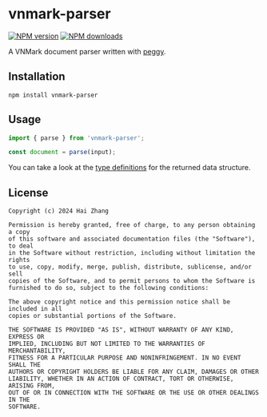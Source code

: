 # vnmark-parser

[![NPM version](https://img.shields.io/npm/v/vnmark-parser.svg)](https://npmjs.org/package/vnmark-parser)
[![NPM downloads](https://img.shields.io/npm/dt/vnmark-parser.svg)](https://npmjs.org/package/vnmark-parser)

A VNMark document parser written with [peggy](https://github.com/peggyjs/peggy).

## Installation

```shell
npm install vnmark-parser
```

## Usage

```typescript
import { parse } from 'vnmark-parser';

const document = parse(input);
```

You can take a look at the [type definitions](vnmark.d.ts) for the returned data structure.

## License

```
Copyright (c) 2024 Hai Zhang

Permission is hereby granted, free of charge, to any person obtaining a copy
of this software and associated documentation files (the "Software"), to deal
in the Software without restriction, including without limitation the rights
to use, copy, modify, merge, publish, distribute, sublicense, and/or sell
copies of the Software, and to permit persons to whom the Software is
furnished to do so, subject to the following conditions:

The above copyright notice and this permission notice shall be included in all
copies or substantial portions of the Software.

THE SOFTWARE IS PROVIDED "AS IS", WITHOUT WARRANTY OF ANY KIND, EXPRESS OR
IMPLIED, INCLUDING BUT NOT LIMITED TO THE WARRANTIES OF MERCHANTABILITY,
FITNESS FOR A PARTICULAR PURPOSE AND NONINFRINGEMENT. IN NO EVENT SHALL THE
AUTHORS OR COPYRIGHT HOLDERS BE LIABLE FOR ANY CLAIM, DAMAGES OR OTHER
LIABILITY, WHETHER IN AN ACTION OF CONTRACT, TORT OR OTHERWISE, ARISING FROM,
OUT OF OR IN CONNECTION WITH THE SOFTWARE OR THE USE OR OTHER DEALINGS IN THE
SOFTWARE.
```
